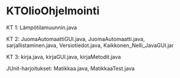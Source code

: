 # KTOlioOhjelmointi

KT 1: Lämpötilamuunnin.java

KT 2: JuomaAutomaattiGUI.java, JuomaAutomaatti.java, sarjallistaminen.java, Versiotiedot.java, Kaikkonen_Nelli_JavaGUI.jar

KT 3: kirja.java, kirjaGUI.java, kirjaMetodit.java

JUnit-harjoitukset: Matikkaa.java, MatikkaaTest.java
